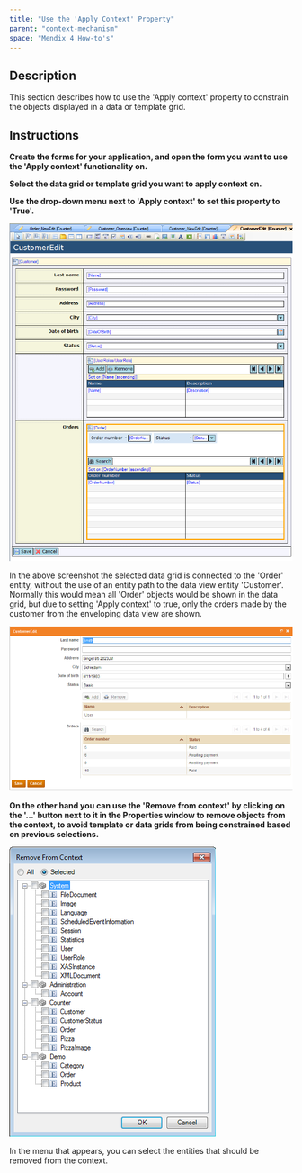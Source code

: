 ```yaml
---
title: "Use the 'Apply Context' Property"
parent: "context-mechanism"
space: "Mendix 4 How-to's"
---
```

## Description

This section describes how to use the 'Apply context' property to constrain the objects displayed in a data or template grid.

## Instructions

 **Create the forms for your application, and open the form you want to use the 'Apply context' functionality on.**

 **Select the data grid or template grid you want to apply context on.**

 **Use the drop-down menu next to 'Apply context' to set this property to 'True'.**

![](attachments/2621492/2752774.png)

In the above screenshot the selected data grid is connected to the 'Order' entity, without the use of an entity path to the data view entity 'Customer'. Normally this would mean all 'Order' objects would be shown in the data grid, but due to setting 'Apply context' to true, only the orders made by the customer from the enveloping data view are shown.

![](attachments/2621492/2752777.png)

 **On the other hand you can use the 'Remove from context' by clicking on the '...' button next to it in the Properties window to remove objects from the context, to avoid template or data grids from being constrained based on previous selections.**

![](attachments/2621492/2752776.png)

In the menu that appears, you can select the entities that should be removed from the context.
